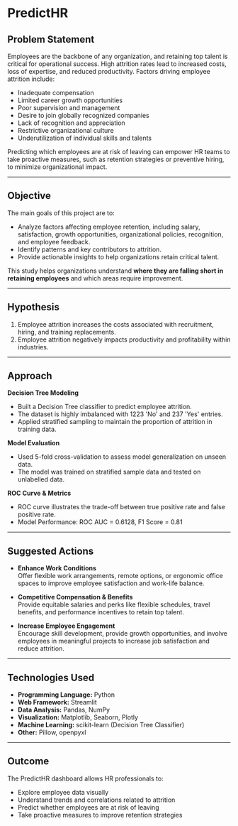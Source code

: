 # PredictHR

## **Problem Statement**
Employees are the backbone of any organization, and retaining top talent is critical for operational success. High attrition rates lead to increased costs, loss of expertise, and reduced productivity. Factors driving employee attrition include:

- Inadequate compensation
- Limited career growth opportunities
- Poor supervision and management
- Desire to join globally recognized companies
- Lack of recognition and appreciation
- Restrictive organizational culture
- Underutilization of individual skills and talents

Predicting which employees are at risk of leaving can empower HR teams to take proactive measures, such as retention strategies or preventive hiring, to minimize organizational impact.

---

## **Objective**
The main goals of this project are to:

- Analyze factors affecting employee retention, including salary, satisfaction, growth opportunities, organizational policies, recognition, and employee feedback.
- Identify patterns and key contributors to attrition.
- Provide actionable insights to help organizations retain critical talent.

This study helps organizations understand **where they are falling short in retaining employees** and which areas require improvement.

---

## **Hypothesis**
1. Employee attrition increases the costs associated with recruitment, hiring, and training replacements.  
2. Employee attrition negatively impacts productivity and profitability within industries.

---

## **Approach**

**Decision Tree Modeling**  
- Built a Decision Tree classifier to predict employee attrition.  
- The dataset is highly imbalanced with 1223 'No' and 237 'Yes' entries.  
- Applied stratified sampling to maintain the proportion of attrition in training data.

**Model Evaluation**  
- Used 5-fold cross-validation to assess model generalization on unseen data.  
- The model was trained on stratified sample data and tested on unlabelled data.

**ROC Curve & Metrics**  
- ROC curve illustrates the trade-off between true positive rate and false positive rate.  
- Model Performance: ROC AUC = 0.6128, F1 Score = 0.81

---

## **Suggested Actions**

- **Enhance Work Conditions**  
  Offer flexible work arrangements, remote options, or ergonomic office spaces to improve employee satisfaction and work-life balance.

- **Competitive Compensation & Benefits**  
  Provide equitable salaries and perks like flexible schedules, travel benefits, and performance incentives to retain top talent.

- **Increase Employee Engagement**  
  Encourage skill development, provide growth opportunities, and involve employees in meaningful projects to increase job satisfaction and reduce attrition.

---

## **Technologies Used**
- **Programming Language:** Python  
- **Web Framework:** Streamlit  
- **Data Analysis:** Pandas, NumPy  
- **Visualization:** Matplotlib, Seaborn, Plotly  
- **Machine Learning:** scikit-learn (Decision Tree Classifier)  
- **Other:** Pillow, openpyxl  

---

## **Outcome**
The PredictHR dashboard allows HR professionals to:

- Explore employee data visually  
- Understand trends and correlations related to attrition  
- Predict whether employees are at risk of leaving  
- Take proactive measures to improve retention strategies
